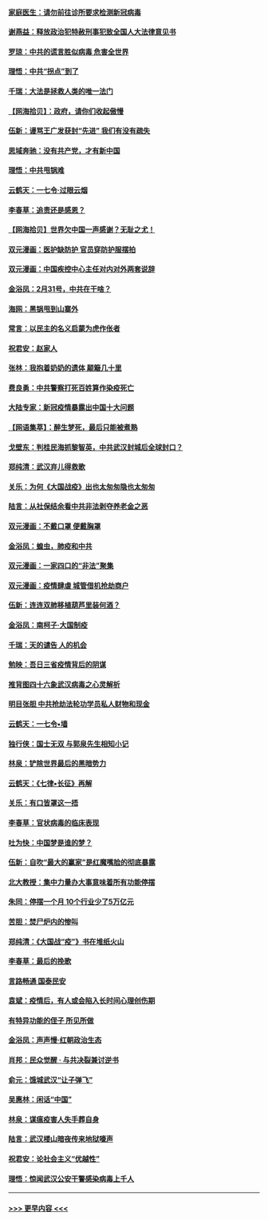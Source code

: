 #### [家庭医生：请勿前往诊所要求检测新冠病毒](../pages/nsc993/n11929190.md?t=03110831) 
#### [谢燕益：释放政治犯特赦刑事犯致全国人大法律意见书](../pages/nsc993/n11928978.md?t=03110831) 
#### [罗琼：中共的谎言胜似病毒 危害全世界](../pages/nsc993/n11922636.md?t=03110831) 
#### [理悟：中共“拐点”到了](../pages/nsc993/n11928496.md?t=03110831) 
#### [千瑞：大法是拯救人类的唯一法门](../pages/nsc993/n11927637.md?t=03110831) 
#### [【网海拾贝】：政府，请你们收起傲慢](../pages/nsc993/n11926932.md?t=03110831) 
#### [伍新：谩骂王广发获封“先进” 我们有没有疏失](../pages/nsc993/n11926101.md?t=03110831) 
#### [思域奔驰：没有共产党，才有新中国](../pages/nsc993/n11926058.md?t=03110831) 
#### [理悟：中共甩锅难](../pages/nsc993/n11925355.md?t=03110831) 
#### [云鹤天：一七令·过眼云烟](../pages/nsc993/n11925284.md?t=03110831) 
#### [李春草：追责还是感恩？](../pages/nsc993/n11925274.md?t=03110831) 
#### [【网海拾贝】世界欠中国一声感谢？无耻之尤！](../pages/nsc993/n11925239.md?t=03110831) 
#### [双元漫画：医护缺防护 官员穿防护服摆拍](../pages/nsc993/n11923899.md?t=03110831) 
#### [双元漫画：中国疾控中心主任对内对外两套说辞](../pages/nsc993/n11921994.md?t=03110831) 
#### [金浴凤：2月31号，中共在干啥？](../pages/nsc993/n11922706.md?t=03110831) 
#### [海网：黑锅甩到山寨外](../pages/nsc993/n11922688.md?t=03110831) 
#### [常言：以民主的名义启蒙为虎作伥者](../pages/nsc993/n11922217.md?t=03110831) 
#### [祝君安：赵家人](../pages/nsc993/n11922209.md?t=03110831) 
#### [张林：我抱着奶奶的遗体 颠簸几十里](../pages/nsc993/n11920945.md?t=03110831) 
#### [费良勇：中共警察打死百姓算作染疫死亡](../pages/nsc993/n11919264.md?t=03110831) 
#### [大陆专家：新冠疫情暴露出中国十大问题](../pages/nsc993/n11919187.md?t=03110831) 
#### [【网语集萃】：醉生梦死，最后只能被煮熟](../pages/nsc993/n11918994.md?t=03110831) 
#### [戈壁东：判桂民海抓黎智英，中共武汉封城后全球封口？](../pages/nsc993/n11917982.md?t=03110831) 
#### [郑纯清：武汉弃儿得救歌](../pages/nsc993/n11917881.md?t=03110831) 
#### [关乐：为何《大国战疫》出也太匆匆隐也太匆匆](../pages/nsc993/n11917792.md?t=03110831) 
#### [陆言：从社保结余看中共非法剥夺养老金之恶](../pages/nsc993/n11917084.md?t=03110831) 
#### [双元漫画：不戴口罩 便戴胸罩](../pages/nsc993/n11916447.md?t=03110831) 
#### [金浴凤：蝗虫，肺疫和中共](../pages/nsc993/n11916904.md?t=03110831) 
#### [双元漫画：一家四口的“非法”聚集](../pages/nsc993/n11916378.md?t=03110831) 
#### [双元漫画：疫情肆虐 城管借机抢劫商户](../pages/nsc993/n11916310.md?t=03110831) 
#### [伍新：连连双肺移植葫芦里装何酒？](../pages/nsc993/n11913667.md?t=03110831) 
#### [金浴凤：南柯子·大国制疫](../pages/nsc993/n11913657.md?t=03110831) 
#### [千瑞：天的谴告  人的机会](../pages/nsc993/n11913309.md?t=03110831) 
#### [勉映：吾日三省疫情背后的阴谋](../pages/nsc993/n11913079.md?t=03110831) 
#### [推背图四十六象武汉病毒之心灵解析](../pages/nsc993/n11911761.md?t=03110831) 
#### [明目张胆 中共抢劫法轮功学员私人财物和现金](../pages/nsc993/n11910262.md?t=03110831) 
#### [云鹤天：一七令▪墙](../pages/nsc993/n11910627.md?t=03110831) 
#### [独行侠：国士无双 与郭泉先生相知小记](../pages/nsc993/n11910613.md?t=03110831) 
#### [林泉：铲除世界最后的黑暗势力](../pages/nsc993/n11909320.md?t=03110831) 
#### [云鹤天：《七律▪长征》再解](../pages/nsc993/n11909327.md?t=03110831) 
#### [关乐：有口皆罩这一捂](../pages/nsc993/n11908393.md?t=03110831) 
#### [李春草：官状病毒的临床表现](../pages/nsc993/n11908339.md?t=03110831) 
#### [吐为快：中国梦是谁的梦？](../pages/nsc993/n11906564.md?t=03110831) 
#### [伍新：自吹“最大的赢家”是红魔嘴脸的彻底暴露](../pages/nsc993/n11906407.md?t=03110831) 
#### [北大教授：集中力量办大事意味着所有功能停摆](../pages/nsc993/n11904800.md?t=03110831) 
#### [朱同：停摆一个月 10个行业少了5万亿元](../pages/nsc993/n11904498.md?t=03110831) 
#### [苦胆：焚尸炉内的惨叫](../pages/nsc993/n11904479.md?t=03110831) 
#### [郑纯清：《大国战“疫”》书在堆纸火山](../pages/nsc993/n11904450.md?t=03110831) 
#### [李春草：最后的挽歌](../pages/nsc993/n11904441.md?t=03110831) 
#### [言路畅通 国泰民安](../pages/nsc993/n11904222.md?t=03110831) 
#### [袁斌：疫情后，有人或会陷入长时间心理创伤期](../pages/nsc993/n11901514.md?t=03110831) 
#### [有特异功能的侄子 所见所做](../pages/nsc993/n11901154.md?t=03110831) 
#### [金浴凤：声声慢‧红朝政治生态](../pages/nsc993/n11899553.md?t=03110831) 
#### [肖邦：民众觉醒 · 与共决裂兼讨逆书](../pages/nsc993/n11898435.md?t=03110831) 
#### [俞元：饿城武汉“让子弹飞”](../pages/nsc993/n11898344.md?t=03110831) 
#### [吴惠林：闲话“中国”](../pages/nsc993/n11898182.md?t=03110831) 
#### [林泉：谋瘟疫害人失手葬自身](../pages/nsc993/n11897892.md?t=03110831) 
#### [陆言：武汉楼山暗夜传来地狱嚎声](../pages/nsc993/n11897033.md?t=03110831) 
#### [祝君安：论社会主义“优越性”](../pages/nsc993/n11897005.md?t=03110831) 
#### [理悟：惊闻武汉公安干警感染病毒上千人](../pages/nsc993/n11896947.md?t=03110831) 

----
#### [ >>> 更早内容 <<< ](../indexes/nsc993-earlier.md)

